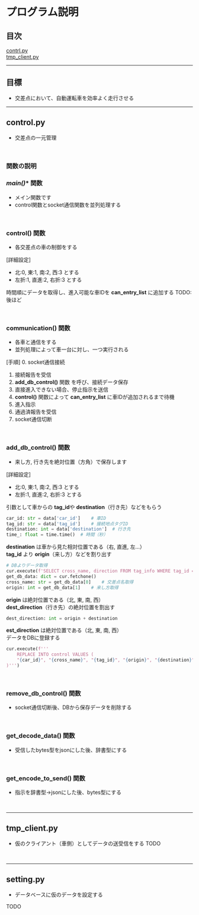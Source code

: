 # プログラム説明

## 目次
[contrl.py](#controlpy)  
[tmp_client.py](#tmp_clientpy)  

---

## 目標
* 交差点において、自動運転車を効率よく走行させる

---

## **control.py**
* 交差点の一元管理

<br>

### 関数の説明

### *main()** 関数
* メイン関数です
* control関数とsocket通信関数を並列処理する


<br>

### **control()** 関数
* 各交差点の車の制御をする

[詳細設定]  
* 北:0, 東:1, 南:2, 西:3 とする
* 左折:1, 直進:2, 右折:3 とする

時間順にデータを取得し、進入可能な車IDを **can_entry_list** に追加する
TODO: 後ほど


<br>

### **communication()** 関数
* 各車と通信をする
* 並列処理によって車一台に対し、一つ実行される

[手順]
0. socket通信接続
1. 接続報告を受信
2. **add_db_control()** 関数 を呼び、接続データ保存
3. 直接進入できない場合、停止指示を送信
4. **control()** 関数によって **can_entry_list** に車IDが追加されるまで待機
5. 進入指示
6. 通過済報告を受信
7. socket通信切断

<br>

### **add_db_control()** 関数
* 来し方, 行き先を絶対位置（方角）で保存します

[詳細設定]  
* 北:0, 東:1, 南:2, 西:3 とする
* 左折:1, 直進:2, 右折:3 とする

引数として車からの **tag_id**や **destination**（行き先）などをもらう  
```python
car_id: str = data['car_id']    # 車ID
tag_id: str = data['tag_id']    # 接続地点タグID
destination: int = data['destination']  # 行き先
time_: float = time.time()  # 時間（秒）
```

**destination** は車から見た相対位置である（右, 直進, 左...）  
**tag_id** より **origin**（来し方）などを割り出す  
```python
# DBよりデータ取得
cur.execute(f'SELECT cross_name, direction FROM tag_info WHERE tag_id = "{tag_id}"')
get_db_data: dict = cur.fetchone()
cross_name: str = get_db_data[0]    # 交差点名取得
origin: int = get_db_data[1]    # 来し方取得
```
**origin** は絶対位置である（北, 東, 南, 西）  
**dest_direction**（行き先）の絶対位置を割出す
```python
dest_direction: int = origin + destination
```
**est_direction** は絶対位置である（北, 東, 南, 西）  
データをDBに登録する
```python
cur.execute(f'''
    REPLACE INTO control VALUES (
    "{car_id}", "{cross_name}", "{tag_id}", "{origin}", "{destination}", "{status}", {time_}
)''')
```



<br>

### **remove_db_control()** 関数
* socket通信切断後、DBから保存データを削除する

<br>

### **get_decode_data()** 関数
* 受信したbytes型をjsonにした後、辞書型にする

<br>

### **get_encode_to_send()** 関数
* 指示を辞書型->jsonにした後、bytes型にする

<br>

---

## **tmp_client.py**
* 仮のクライアント（車側）としてデータの送受信をする
TODO

<br>

---

## **setting.py**
* データベースに仮のデータを設定する

TODO